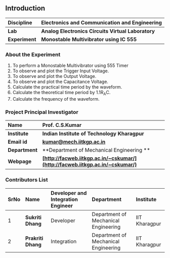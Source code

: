 ## Introduction


<b>Discipline | <b>Electronics and Communication and Engineering
:--|:--|
<b> Lab | <b>  Analog Electronics Circuits Virtual Laboratory
<b> Experiment|     <b> Monostable Multivibrator using IC 555

### About the Experiment 

1. To perform a Monostable Multivibrator using 555 Timer
2. To observe and plot the Trigger Input Voltage.
3. To observe and plot the Output Voltage.
4. To observe and plot the Capacitance Voltage.
5. Calculate the practical time period by the waveform.
6. Calculate the theoretical time period by 1.1R<sub>A</sub>C.
7. Calculate the frequency of the waveform.

### Project Principal Investigator
<b>Name | <b> **Prof. C.S.Kumar**
:--|:--|
<b> Institute | <b>  **Indian Institute of Technology Kharagpur**
<b> Email id|     <b>  **kumar@mech.iitkgp.ac.in**
<b> Department |  **Department of Mechanical Engineering **
<b>Webpage| <b> [http://facweb.iitkgp.ac.in/~cskumar/](http://facweb.iitkgp.ac.in/~cskumar/)


### Contributors List

SrNo | Name | Developer and Integration Engineer | Department| Institute 
:--|:--|:--|:--|:--|
1 | **Sukriti Dhang** | Developer | Department of Mechanical Engineering | IIT Kharagpur | 
2 | **Prakriti Dhang** | Integration | Department of Mechanical Engineering | IIT Kharagpur | 
